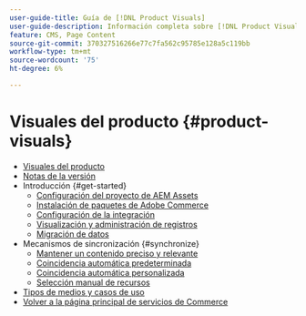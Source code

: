 ```yaml
---
user-guide-title: Guía de [!DNL Product Visuals]
user-guide-description: Información completa sobre [!DNL Product Visuals] con tecnología de integración de AEM Assets para administradores de Adobe Commerce y Magento Open Source y especialistas en marketing por correo electrónico.
feature: CMS, Page Content
source-git-commit: 370327516266e77c7fa562c95785e128a5c119bb
workflow-type: tm+mt
source-wordcount: '75'
ht-degree: 6%

---
```



# Visuales del producto {#product-visuals}

- [Visuales del producto](overview.md)
- [Notas de la versión](release-notes.md)
- Introducción {#get-started}
   - [Configuración del proyecto de AEM Assets](get-started/configure-aem.md)
   - [Instalación de paquetes de Adobe Commerce](get-started/configure-commerce.md)
   - [Configuración de la integración](get-started/setup-synchronization.md)
   - [Visualización y administración de registros](get-started/logs.md)
   - [Migración de datos](get-started/migrate-data.md)
- Mecanismos de sincronización {#synchronize}
   - [Mantener un contenido preciso y relevante](synchronize/commerce-content.md)
   - [Coincidencia automática predeterminada](synchronize/default-match.md)
   - [Coincidencia automática personalizada](synchronize/custom-match.md)
   - [Selección manual de recursos](synchronize/asset-selector-integration.md)
- [Tipos de medios y casos de uso](manage-assets.md)
- [Volver a la página principal de servicios de Commerce](https://experienceleague.adobe.com/es/docs/commerce/user-guides/home)
